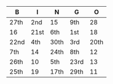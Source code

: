 |  B   |  I   |  N   |  G   |  O   |
|------|------|------|------|------|
| 27th | 2nd  | 15   | 9th  | 28   |
| 16   | 21st | 6th  | 1st  | 18   |
| 22nd | 4th  | 30th | 3rd  | 20th |
| 7th  | 14   | 24th | 8th  | 12   |
| 26th | 10   | 5th  | 23rd | 13   |
| 25th | 19   | 17th | 29th | 11   |
